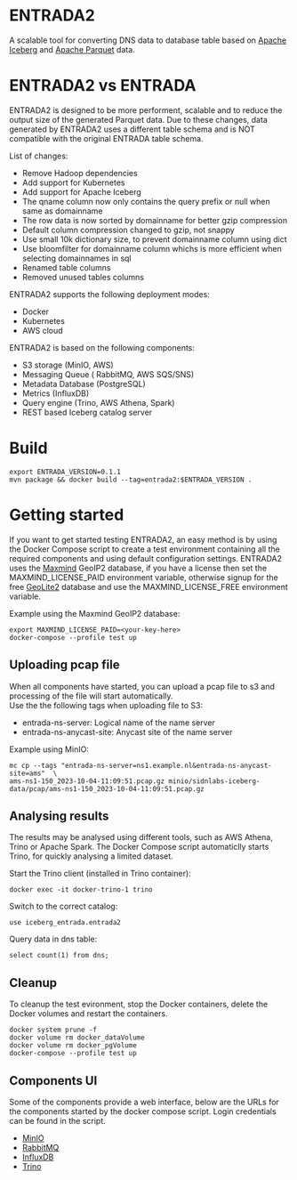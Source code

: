 # ENTRADA2

A scalable tool for converting DNS data to database table based on [Apache Iceberg](https://iceberg.apache.org/) and [Apache Parquet](https://parquet.apache.org/) data.   

# ENTRADA2 vs ENTRADA
ENTRADA2 is designed to be more performent, scalable and to reduce the output size of the generated Parquet data.
Due to these changes, data generated by ENTRADA2 uses a different table schema and is NOT compatible with the original ENTRADA table schema.

List of changes:

- Remove Hadoop dependencies
- Add support for Kubernetes
- Add support for Apache Iceberg
- The qname column now only contains the query prefix or null when same as domainname
- The row data is now sorted by domainname for better gzip compression
- Default column compression changed to gzip, not snappy
- Use small 10k dictionary size, to prevent domainname column using dict
- Use bloomfilter for domainname column whichs is more efficient when selecting domainnames in sql
- Renamed table columns
- Removed unused tables columns


ENTRADA2 supports the following deployment modes:
- Docker
- Kubernetes
- AWS cloud

ENTRADA2 is based on the following components:  

- S3 storage (MinIO, AWS)
- Messaging Queue ( RabbitMQ, AWS SQS/SNS)
- Metadata Database (PostgreSQL)
- Metrics (InfluxDB)
- Query engine (Trino, AWS Athena, Spark)
- REST based Iceberg catalog server

# Build

```
export ENTRADA_VERSION=0.1.1
mvn package && docker build --tag=entrada2:$ENTRADA_VERSION .
```

# Getting started

If you want to get started testing ENTRADA2, an easy method is by using the Docker Compose script to create a test
environment containing all the required components and using default configuration settings.
ENTRADA2 uses the [Maxmind](https://www.maxmind.com) GeoIP2 database, if you have a license then set the MAXMIND_LICENSE_PAID
environment variable, otherwise signup for the free [GeoLite2](https://dev.maxmind.com/geoip/geolite2-free-geolocation-data ) database and use 
the MAXMIND_LICENSE_FREE environment variable.

Example using the Maxmind GeoIP2 database:

```
export MAXMIND_LICENSE_PAID=<your-key-here>
docker-compose --profile test up
```


## Uploading pcap file
When all components have started, you can upload a pcap file to s3 and processing of the file will start automatically.  
Use the the following tags when uploading file to S3:

- entrada-ns-server: Logical name of the name server
- entrada-ns-anycast-site: Anycast site of the name server

Example using MinIO:  

```
mc cp --tags "entrada-ns-server=ns1.example.nl&entrada-ns-anycast-site=ams"  \
ams-ns1-150_2023-10-04-11:09:51.pcap.gz minio/sidnlabs-iceberg-data/pcap/ams-ns1-150_2023-10-04-11:09:51.pcap.gz
```


## Analysing results
The results may be analysed using different tools, such as AWS Athena, Trino or Apache Spark. 
The Docker Compose script automaticlly starts Trino, for quickly analysing a limited dataset.  

Start the Trino client (installed in  Trino container):

```
docker exec -it docker-trino-1 trino
```

Switch to the correct catalog:

```
use iceberg_entrada.entrada2
```

Query data in dns table:

```
select count(1) from dns;
```

## Cleanup
To cleanup the test evironment, stop the Docker containers, delete the Docker volumes and restart the containers.

```
docker system prune -f
docker volume rm docker_dataVolume
docker volume rm docker_pgVolume
docker-compose --profile test up
```

## Components UI
Some of the components provide a web interface, below are the URLs for the components started by the docker compose script.
Login credentials can be found in the script.

- [MinIO](http://localhost:9000)
- [RabbitMQ](http://localhost:15672/)
- [InfluxDB](http://localhost:8086/)
- [Trino](http://localhost:8085/) 
